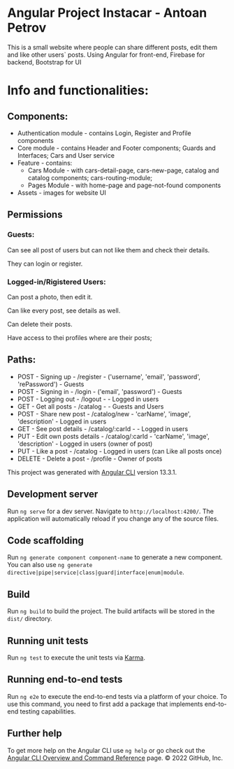 # Angular Project Instacar - Antoan Petrov

This is a small website where people can share different posts, edit them and like other users` posts.
Using Angular for front-end, Firebase for backend, Bootstrap for UI

# Info and functionalities:

## Components:

- Authentication module - contains Login, Register and Profile components
- Core module - contains Header and Footer components; Guards and Interfaces; Cars and User service
- Feature - contains:
    - Cars Module - with cars-detail-page, cars-new-page, catalog and catalog components; cars-routing-module;
    - Pages Module - with home-page and page-not-found components
- Assets - images for website UI

## Permissions

### Guests:

Can see all post of users but can not like them and check their details.

They can login or register.

### Logged-in/Rigistered Users:

Can post a photo, then edit it.

Can like every post, see details as well.

Can delete their posts.

Have access to thei profiles where are their posts;


## Paths:

- POST - Signing up - /register - ('username', 'email', 'password', 'rePassword') - Guests
- POST - Signing in - /login - ('email', 'password') - Guests
- POST - Logging out - /logout -  - Logged in users
- GET - Get all posts - /catalog - - Guests and Users
- POST - Share new post - /catalog/new - 'carName', 'image', 'description' - Logged in users
- GET - See post details - /catalog/:carId - - Logged in users
- PUT - Edit own posts details - /catalog/:carId - 'carName', 'image', 'description' - Logged in users (owner of post)
- PUT - Like a post - /catalog - Logged in users (can Like all posts once)
- DELETE - Delete a post - /profile - Owner of posts


This project was generated with [Angular CLI](https://github.com/angular/angular-cli) version 13.3.1.

## Development server

Run `ng serve` for a dev server. Navigate to `http://localhost:4200/`. The application will automatically reload if you change any of the source files.

## Code scaffolding

Run `ng generate component component-name` to generate a new component. You can also use `ng generate directive|pipe|service|class|guard|interface|enum|module`.

## Build

Run `ng build` to build the project. The build artifacts will be stored in the `dist/` directory.

## Running unit tests

Run `ng test` to execute the unit tests via [Karma](https://karma-runner.github.io).

## Running end-to-end tests

Run `ng e2e` to execute the end-to-end tests via a platform of your choice. To use this command, you need to first add a package that implements end-to-end testing capabilities.

## Further help

To get more help on the Angular CLI use `ng help` or go check out the [Angular CLI Overview and Command Reference](https://angular.io/cli) page.
© 2022 GitHub, Inc.